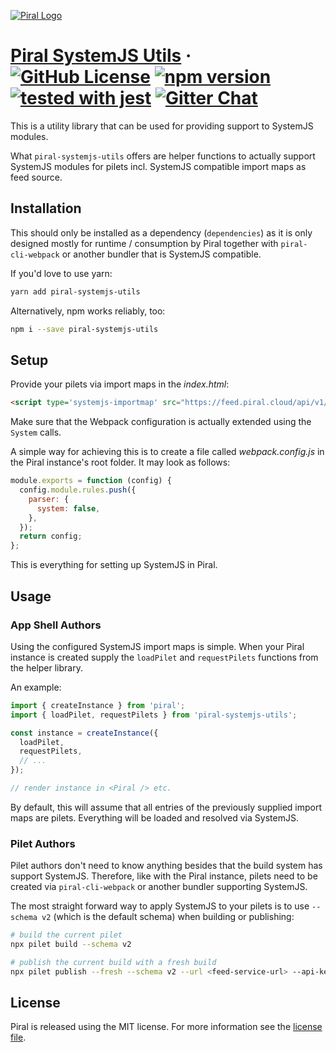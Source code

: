 [![Piral Logo](https://github.com/smapiot/piral/raw/main/docs/assets/logo.png)](https://piral.io)

# [Piral SystemJS Utils](https://piral.io) &middot; [![GitHub License](https://img.shields.io/badge/license-MIT-blue.svg)](https://github.com/smapiot/piral/blob/main/LICENSE) [![npm version](https://img.shields.io/npm/v/piral-systemjs-utils.svg?style=flat)](https://www.npmjs.com/package/piral-systemjs-utils) [![tested with jest](https://img.shields.io/badge/tested_with-jest-99424f.svg)](https://jestjs.io) [![Gitter Chat](https://badges.gitter.im/gitterHQ/gitter.png)](https://gitter.im/piral-io/community)

This is a utility library that can be used for providing support to SystemJS modules.

What `piral-systemjs-utils` offers are helper functions to actually support SystemJS modules for pilets incl. SystemJS compatible import maps as feed source.

## Installation

This should only be installed as a dependency (`dependencies`) as it is only designed mostly for runtime / consumption by Piral together with `piral-cli-webpack` or another bundler that is SystemJS compatible.

If you'd love to use yarn:

```sh
yarn add piral-systemjs-utils
```

Alternatively, npm works reliably, too:

```sh
npm i --save piral-systemjs-utils
```

## Setup

Provide your pilets via import maps in the *index.html*:

```html
<script type='systemjs-importmap' src="https://feed.piral.cloud/api/v1/pilet/my-import-maps"></script>
```

Make sure that the Webpack configuration is actually extended using the `System` calls.

A simple way for achieving this is to create a file called *webpack.config.js* in the Piral instance's root folder. It may look as follows:

```js
module.exports = function (config) {
  config.module.rules.push({
    parser: {
      system: false,
    },
  });
  return config;
};
```

This is everything for setting up SystemJS in Piral.

## Usage

### App Shell Authors

Using the configured SystemJS import maps is simple. When your Piral instance is created supply the `loadPilet` and `requestPilets` functions from the helper library.

An example:

```ts
import { createInstance } from 'piral';
import { loadPilet, requestPilets } from 'piral-systemjs-utils';

const instance = createInstance({
  loadPilet,
  requestPilets,
  // ...
});

// render instance in <Piral /> etc.
```

By default, this will assume that all entries of the previously supplied import maps are pilets. Everything will be loaded and resolved via SystemJS.

### Pilet Authors

Pilet authors don't need to know anything besides that the build system has support SystemJS. Therefore, like with the Piral instance, pilets need to be created via `piral-cli-webpack` or another bundler supporting SystemJS.

The most straight forward way to apply SystemJS to your pilets is to use `--schema v2` (which is the default schema) when building or publishing:

```sh
# build the current pilet
npx pilet build --schema v2

# publish the current build with a fresh build
npx pilet publish --fresh --schema v2 --url <feed-service-url> --api-key <your-api-key>
```

## License

Piral is released using the MIT license. For more information see the [license file](./LICENSE).
